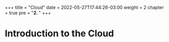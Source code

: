 +++
title = "Cloud"
date = 2022-05-27T17:44:26-03:00
weight = 2
chapter = true
pre = "<b>2. </b>"
+++

# Introduction to the Cloud

